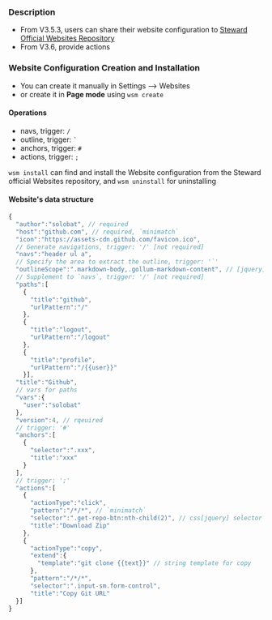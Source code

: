 ### Description
- From V3.5.3, users can share their website configuration to [Steward Official Websites Repository](https://github.com/Steward-launcher/steward-websites)
- From V3.6, provide actions

### Website Configuration Creation and Installation
- You can create it manually in Settings --> Websites 
- or create it in **Page mode** using `wsm create`

#### Operations
- navs, trigger: `/`
- outline, trigger: ``` ` ```
- anchors, trigger: `#`
- actions, trigger: `;`

`wsm install` can find and install the Website configuration from the Steward official Websites repository, and `wsm uninstall` for uninstalling

#### Website's data structure
```javascript
{
  "author":"solobat", // required
  "host":"github.com", // required, `minimatch`
  "icon":"https://assets-cdn.github.com/favicon.ico",
  // Generate navigations, trigger: '/' [not required]
  "navs":"header ul a",
  // Specify the area to extract the outline, trigger: '`'
  "outlineScope":".markdown-body,.gollum-markdown-content", // [jquery] css selector
  // Supplement to `navs`, trigger: '/' [not required]
  "paths":[
    {
      "title":"github",
      "urlPattern":"/"
    },
    {
      "title":"logout",
      "urlPattern":"/logout"
    },
    {
      "title":"profile",
      "urlPattern":"/{{user}}"
    }],
  "title":"Github",
  // vars for paths
  "vars":{
    "user":"solobat"
  },
  "version":4, // rqeuired
  // trigger: '#'
  "anchors":[
    {
      "selector":".xxx",
      "title":"xxx"
    }
  ],
  // trigger: ';'
  "actions":[
    {
      "actionType":"click",
      "pattern":"/*/*", // `minimatch`
      "selector":".get-repo-btn:nth-child(2)", // css[jquery] selector
      "title":"Download Zip"
    },
    {
      "actionType":"copy",
      "extend":{
        "template":"git clone {{text}}" // string template for copy
      },
      "pattern":"/*/*",
      "selector":".input-sm.form-control",
      "title":"Copy Git URL"
  }]
}
```